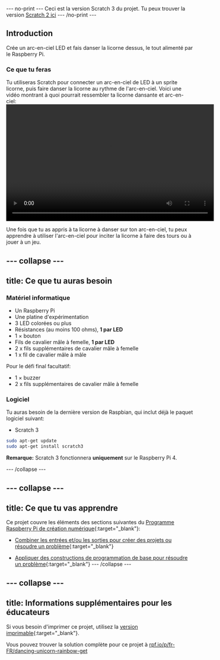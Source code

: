 --- no-print ---
Ceci est la version Scratch 3 du projet. Tu peux trouver la version [Scratch 2 ici](https://projects.raspberrypi.org/fr-FR/projects/dancing-unicorn-rainbow-scratch2)
--- /no-print ---

## Introduction

Crée un arc-en-ciel LED et fais danser la licorne dessus, le tout alimenté par le Raspberry Pi.

### Ce que tu feras

Tu utiliseras Scratch pour connecter un arc-en-ciel de LED à un sprite licorne, puis faire danser la licorne au rythme de l'arc-en-ciel. Voici une vidéo montrant à quoi pourrait ressembler ta licorne dansante et arc-en-ciel:<video width="560" height="315" controls> <source src="resources/Screencast.mp4" type="video/mp4"> Ton navigateur ne supporte pas le tag vidéo, essaie FireFox ou Chrome </video> 

Une fois que tu as appris à ta licorne à danser sur ton arc-en-ciel, tu peux apprendre à utiliser l'arc-en-ciel pour inciter la licorne à faire des tours ou à jouer à un jeu.

--- collapse ---
---
title: Ce que tu auras besoin
---

### Matériel informatique

+ Un Raspberry Pi
+ Une platine d'expérimentation
+ 3 LED colorées ou plus
+ Résistances (au moins 100 ohms), **1 par LED**
+ 1 × bouton
+ Fils de cavalier mâle à femelle, **1 par LED**
+ 2 x fils supplémentaires de cavalier mâle à femelle
+ 1 x fil de cavalier mâle à mâle

Pour le défi final facultatif:

+ 1 × buzzer
+ 2 x fils supplémentaires de cavalier mâle à femelle

### Logiciel

Tu auras besoin de la dernière version de Raspbian, qui inclut déjà le paquet logiciel suivant:

+ Scratch 3

```bash
sudo apt-get update
sudo apt-get install scratch3
```

**Remarque:** Scratch 3 fonctionnera **uniquement** sur le Raspberry Pi 4. 

--- /collapse ---

--- collapse ---
---
title: Ce que tu vas apprendre
---

Ce projet couvre les éléments des sections suivantes du [Programme Raspberry Pi de création numérique](http://rpf.io/curriculum){:target="_blank"}:

+ [Combiner les entrées et/ou les sorties pour créer des projets ou résoudre un problème](https://curriculum.raspberrypi.org/physical-computing/builder/){:target="_blank"}

+ [Appliquer des constructions de programmation de base pour résoudre un problème](https://www.raspberrypi.org/curriculum/programming/builder){:target="_blank"}
--- /collapse ---

--- collapse ---
---
title: Informations supplémentaires pour les éducateurs
---

Si vous besoin d'imprimer ce projet, utilisez la [version imprimable](https://projects.raspberrypi.org/fr-FR/projects/dancing-unicorn-rainbow/print){:target="_blank"}.

Vous pouvez trouver la solution complète pour ce projet à [rpf.io/p/fr-FR/dancing-unicorn-rainbow-get](https://rpf.io/p/fr-FR/dancing-unicorn-rainbow-get)